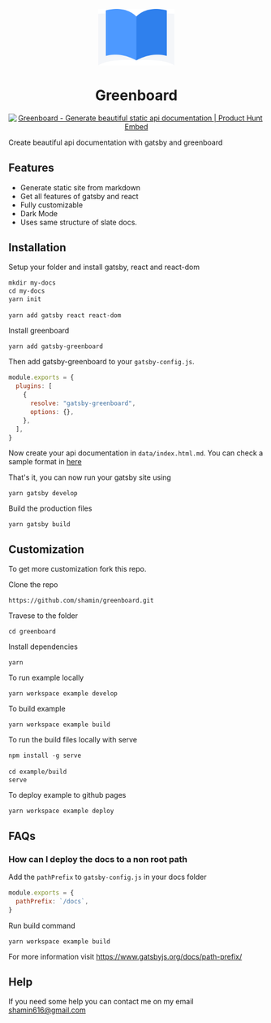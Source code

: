 <p align="center">
  <a href="https://greenboard.surge.sh">
    <img alt="Gatsby" src="./logo/logo.png" width="150" />
  </a>
</p>
<h1 align="center">
  Greenboard
</h1>

<p align="center">
  <a href="https://www.producthunt.com/posts/greenboard?utm_source=badge-top-post-badge&utm_medium=badge&utm_souce=badge-     greenboard" target="_blank"><img src="https://api.producthunt.com/widgets/embed-image/v1/top-post-badge.svg?post_id=171674&theme=dark&period=daily" alt="Greenboard - Generate beautiful static api documentation  | Product Hunt Embed" style="width: 250px; height: 54px;" width="250px" height="54px" /></a>
</p>

Create beautiful api documentation with gatsby and greenboard

## Features
- Generate static site from markdown
- Get all features of gatsby and react
- Fully customizable
- Dark Mode
- Uses same structure of slate docs.

## Installation

Setup your folder and install gatsby, react and react-dom
```shell
mkdir my-docs
cd my-docs
yarn init

yarn add gatsby react react-dom
```

Install greenboard
```shell
yarn add gatsby-greenboard
```


Then add gatsby-greenboard to your `gatsby-config.js`. 

```javascript
module.exports = {
  plugins: [
    {
      resolve: "gatsby-greenboard",
      options: {},
    },
  ],
}
```
Now create your api documentation in `data/index.html.md`. You can check a sample format in [here](./example/data/index.html.md)


That's it, you can now run your gatsby site using

```shell
yarn gatsby develop
```

Build the production files

```shell
yarn gatsby build
```


## Customization
To get more customization fork this repo.

Clone the repo
```shell
https://github.com/shamin/greenboard.git
```

Travese to the folder
```shell
cd greenboard
```

Install dependencies
```shell
yarn
```

To run example locally
```shell
yarn workspace example develop
```

To build example 
```shell
yarn workspace example build
```

To run the build files locally with serve
```shell
npm install -g serve

cd example/build
serve
```

To deploy example to github pages
```shell
yarn workspace example deploy
```

## FAQs
### How can I deploy the docs to a non root path
Add the `pathPrefix` to `gatsby-config.js` in your docs folder
```javascript
module.exports = {
  pathPrefix: `/docs`,
}
```
Run build command
```
yarn workspace example build
```
For more information visit https://www.gatsbyjs.org/docs/path-prefix/

## Help
If you need some help you can contact me on my email [shamin616@gmail.com](mailto:shamin616@gmail.com)

